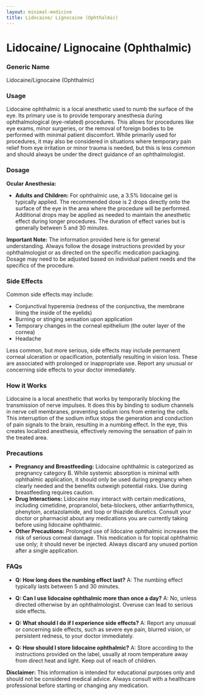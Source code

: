 ```yaml
---
layout: minimal-medicine
title: Lidocaine/ Lignocaine (Ophthalmic)
---
```


# Lidocaine/ Lignocaine (Ophthalmic)
### Generic Name
Lidocaine/Lignocaine (Ophthalmic)

### Usage
Lidocaine ophthalmic is a local anesthetic used to numb the surface of the eye.  Its primary use is to provide temporary anesthesia during ophthalmological (eye-related) procedures. This allows for procedures like eye exams, minor surgeries, or the removal of foreign bodies to be performed with minimal patient discomfort.  While primarily used for procedures, it may also be considered in situations where temporary pain relief from eye irritation or minor trauma is needed, but this is less common and should always be under the direct guidance of an ophthalmologist.

### Dosage

**Ocular Anesthesia:**

* **Adults and Children:** For ophthalmic use, a 3.5% lidocaine gel is typically applied.  The recommended dose is 2 drops directly onto the surface of the eye in the area where the procedure will be performed.  Additional drops may be applied as needed to maintain the anesthetic effect during longer procedures. The duration of effect varies but is generally between 5 and 30 minutes.

**Important Note:**  The information provided here is for general understanding.  Always follow the dosage instructions provided by your ophthalmologist or as directed on the specific medication packaging.  Dosage may need to be adjusted based on individual patient needs and the specifics of the procedure.


### Side Effects

Common side effects may include:

* Conjunctival hyperemia (redness of the conjunctiva, the membrane lining the inside of the eyelids)
* Burning or stinging sensation upon application
* Temporary changes in the corneal epithelium (the outer layer of the cornea)
* Headache

Less common, but more serious, side effects may include permanent corneal ulceration or opacification, potentially resulting in vision loss.  These are associated with prolonged or inappropriate use.  Report any unusual or concerning side effects to your doctor immediately.


### How it Works

Lidocaine is a local anesthetic that works by temporarily blocking the transmission of nerve impulses. It does this by binding to sodium channels in nerve cell membranes, preventing sodium ions from entering the cells. This interruption of the sodium influx stops the generation and conduction of pain signals to the brain, resulting in a numbing effect.  In the eye, this creates localized anesthesia, effectively removing the sensation of pain in the treated area.

### Precautions

* **Pregnancy and Breastfeeding:** Lidocaine ophthalmic is categorized as pregnancy category B. While systemic absorption is minimal with ophthalmic application, it should only be used during pregnancy when clearly needed and the benefits outweigh potential risks.  Use during breastfeeding requires caution.
* **Drug Interactions:**  Lidocaine may interact with certain medications, including cimetidine, propranolol, beta-blockers, other antiarrhythmics, phenytoin, acetazolamide, and loop or thiazide diuretics. Consult your doctor or pharmacist about any medications you are currently taking before using lidocaine ophthalmic.
* **Other Precautions:**  Prolonged use of lidocaine ophthalmic increases the risk of serious corneal damage. This medication is for topical ophthalmic use only; it should never be injected.  Always discard any unused portion after a single application.

### FAQs

* **Q: How long does the numbing effect last?**  A: The numbing effect typically lasts between 5 and 30 minutes.

* **Q: Can I use lidocaine ophthalmic more than once a day?** A: No, unless directed otherwise by an ophthalmologist.  Overuse can lead to serious side effects.

* **Q: What should I do if I experience side effects?** A: Report any unusual or concerning side effects, such as severe eye pain, blurred vision, or persistent redness, to your doctor immediately.

* **Q: How should I store lidocaine ophthalmic?** A: Store according to the instructions provided on the label, usually at room temperature away from direct heat and light.  Keep out of reach of children.


**Disclaimer:** This information is intended for educational purposes only and should not be considered medical advice. Always consult with a healthcare professional before starting or changing any medication.
